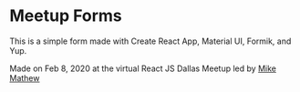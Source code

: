 # Meetup Forms

This is a simple form made with Create React App, Material UI, Formik, and Yup.

Made on Feb 8, 2020 at the virtual React JS Dallas Meetup led by [Mike Mathew](https://github.com/m2mathew)
